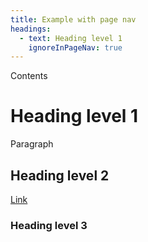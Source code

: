 ```yaml
---
title: Example with page nav
headings:
  - text: Heading level 1
    ignoreInPageNav: true
---
```


Contents

# Heading level 1

Paragraph

## Heading level 2

[Link](/)

### Heading level 3

